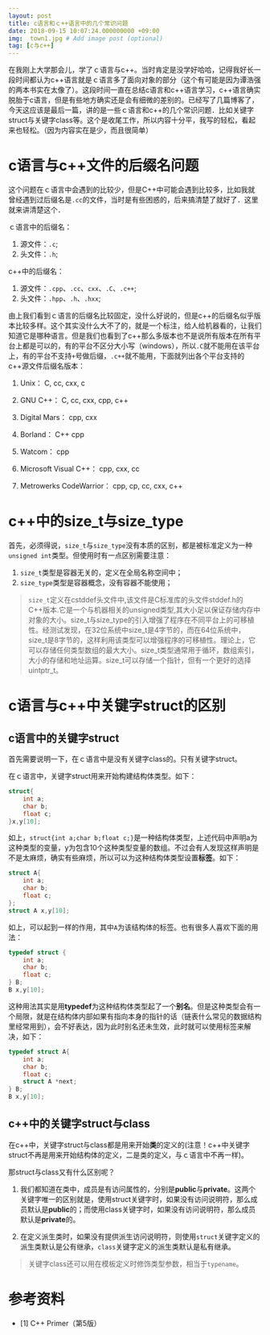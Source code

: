```yaml
---
layout: post
title: c语言和ｃ++语言中的几个常识问题
date: 2018-09-15 10:07:24.000000000 +09:00
img:  town1.jpg # Add image post (optional)
tag: [c与c++]
---
```


在我刚上大学那会儿，学了ｃ语言与c++。当时肯定是没学好哈哈，记得我好长一段时间都认为c++语言就是ｃ语言多了面向对象的部分（这个有可能是因为谭浩强的两本书实在太像了）。这段时间一直在总结c语言和c++语言学习，c++语言确实脱胎于c语言，但是有些地方确实还是会有细微的差别的。已经写了几篇博客了，今天这应该是最后一篇，讲的是一些ｃ语言和c++的几个常识问题．比如关键字struct与关键字class等。这个是收尾工作，所以内容十分平，我写的轻松，看起来也轻松。（因为内容实在是少，而且很简单）

# c语言与c++文件的后缀名问题
这个问题在ｃ语言中会遇到的比较少，但是C++中可能会遇到比较多，比如我就曾经遇到过后缀名是`.cc`的文件，当时是有些困惑的，后来搞清楚了就好了．这里就来讲清楚这个．

ｃ语言中的后缀名：
1. 源文件：`.c`;
2. 头文件：`.h`;

c++中的后缀名：
1. 源文件：`.cpp`、`.cc`、`cxx`、`.C`、`.c++`;
2. 头文件：`.hpp`、`.h`、`.hxx`;

由上我们看到ｃ语言的后缀名比较固定，没什么好说的，但是c++的后缀名似乎版本比较多样。这个其实没什么大不了的，就是一个标注，给人给机器看的，让我们知道它是哪种语言。但是我们也看到了c++那么多版本也不是说所有版本在所有平台上都是可以的，有的平台不区分大小写（windows），所以`.C`就不能用在该平台上，有的平台不支持`+`号做后缀，`.c++`就不能用，下面就列出各个平台支持的c++源文件后缀名版本：

1. Unix： C, cc, cxx, c

2. GNU C++： C, cc, cxx, cpp, c++

3. Digital Mars： cpp, cxx

4. Borland： C++ cpp

5. Watcom： cpp

6. Microsoft Visual C++： cpp, cxx, cc

7. Metrowerks CodeWarrior： cpp, cp, cc, cxx, c++


# c++中的size_t与size_type
首先，必须得说，`size_t`与`size_type`没有本质的区别，都是被标准定义为一种`unsigned int`类型。但使用时有一点区别需要注意：
1. `size_t`类型是容器无关的，定义在全局名称空间中；
2. `size_type`类型是容器概念，没有容器不能使用；

> `size_t`定义在cstddef头文件中,该文件是C标准库的头文件stddef.h的C++版本.它是一个与机器相关的unsigned类型,其大小足以保证存储内存中对象的大小。size_t与size_type的引入增强了程序在不同平台上的可移植性。经测试发现，在32位系统中size_t是4字节的，而在64位系统中，size_t是8字节的，这样利用该类型可以增强程序的可移植性。理论上，它可以存储任何类型数组的最大大小。size_t类型通常用于循环，数组索引，大小的存储和地址运算。size_t可以存储一个指针，但有一个更好的选择uintptr_t。


# c语言与c++中关键字struct的区别
## c语言中的关键字struct
首先需要说明一下，在ｃ语言中是没有关键字class的。只有关键字struct。

在ｃ语言中，关键字struct用来开始构建结构体类型。如下：
```c
struct{
    int a;
    char b;
    float c;
}x,y[10];
```
如上，`struct{int a;char b;float c;}`是一种结构体类型，上述代码中声明a为这种类型的变量，y为包含10个这种类型变量的数组。不过会有人发现这样声明是不是太麻烦，确实有些麻烦，所以可以为这种结构体类型设置**标签**。如下：
```c
struct A{
    int a;
    char b;
    float c;
};
struct A x,y[10];
```
如上，可以起到一样的作用，其中`A`为该结构体的标签。也有很多人喜欢下面的用法：
```c
typedef struct {
    int a;
    char b;
    float c;
} B;
B x,y[10];
```
这种用法其实是用**typedef**为这种结构体类型起了一个**别名**。但是这种类型会有一个局限，就是在结构体内部如果有指向本身的指针的话（链表什么常见的数据结构里经常用到），会不好表达，因为此时别名还未生效，此时就可以使用标签来解决，如下：
```c
typedef struct A{
    int a;
    char b;
    float c;
    struct A *next;
} B;
B x,y[10];
```

## c++中的关键字struct与class
在c++中，关键字struct与class都是用来开始**类**的定义的(注意！c++中关键字struct不再是用来开始结构体的定义，二是类的定义，与ｃ语言中不再一样)。

那struct与class又有什么区别呢？
1. 我们都知道在类中，成员是有访问属性的，分别是**public**与**private**。这两个关键字唯一的区别就是，使用struct关键字时，如果没有访问说明符，那么成员默认是**public**的；而使用class关键字时，如果没有访问说明符，那么成员默认是**private**的。

2. 在定义派生类时，如果没有提供派生访问说明符，则使用`struct`关键字定义的派生类默认是公有继承，`class`关键字定义的派生类默认是私有继承。

> 关键字class还可以用在模板定义时修饰类型参数，相当于`typename`。

# 参考资料
- [1] C++ Primer（第5版）
